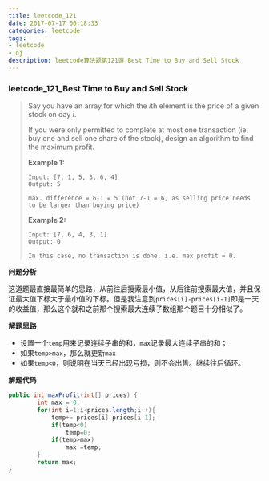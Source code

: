 ```yaml
---
title: leetcode_121
date: 2017-07-17 00:18:33
categories: leetcode
tags: 
- leetcode
- oj
description: leetcode算法题第121道 Best Time to Buy and Sell Stock
---
```


### leetcode\_121\_Best Time to Buy and Sell Stock

>Say you have an array for which the *i*th element is the price of a given stock on day *i*.
>
>If you were only permitted to complete at most one transaction (ie, buy one and sell one share of the stock), design an algorithm to find the maximum profit.
>
>**Example 1:**
>
>```
>Input: [7, 1, 5, 3, 6, 4]
>Output: 5
>
>max. difference = 6-1 = 5 (not 7-1 = 6, as selling price needs to be larger than buying price)
>
>```
>
>**Example 2:**
>
>```
>Input: [7, 6, 4, 3, 1]
>Output: 0
>
>In this case, no transaction is done, i.e. max profit = 0.
>```

**问题分析**

这道题最直接最简单的思路，从前往后搜索最小值，从后往前搜索最大值，并且保证最大值下标大于最小值的下标。但是我注意到`prices[i]-prices[i-1]`即是一天的收益值，那么这个就和之前那个搜索最大连续子数组那个题目十分相似了。

**解题思路**

* 设置一个`temp`用来记录连续子串的和，`max`记录最大连续子串的和；
* 如果`temp>max`，那么就更新`max`
* 如果`temp<0`，则说明在当天已经出现亏损，则不会出售。继续往后循环。

**解题代码**

```java
public int maxProfit(int[] prices) {
        int max = 0;
        for(int i=1;i<prices.length;i++){
            temp+= prices[i]-prices[i-1];
            if(temp<0)
                temp=0;
            if(temp>max)
                max =temp;
        }
        return max;
}
```

